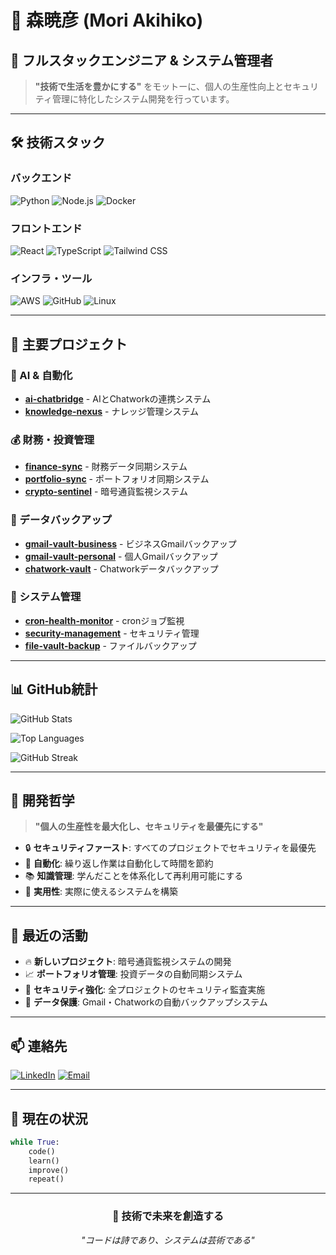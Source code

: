 # 👋 森暁彦 (Mori Akihiko)

## 🚀 フルスタックエンジニア & システム管理者

> **"技術で生活を豊かにする"** をモットーに、個人の生産性向上とセキュリティ管理に特化したシステム開発を行っています。

---

## 🛠️ 技術スタック

### バックエンド
![Python](https://img.shields.io/badge/Python-3776AB?style=for-the-badge&logo=python&logoColor=white)
![Node.js](https://img.shields.io/badge/Node.js-43853D?style=for-the-badge&logo=node.js&logoColor=white)
![Docker](https://img.shields.io/badge/Docker-2496ED?style=for-the-badge&logo=docker&logoColor=white)

### フロントエンド
![React](https://img.shields.io/badge/React-20232A?style=for-the-badge&logo=react&logoColor=61DAFB)
![TypeScript](https://img.shields.io/badge/TypeScript-007ACC?style=for-the-badge&logo=typescript&logoColor=white)
![Tailwind CSS](https://img.shields.io/badge/Tailwind_CSS-38B2AC?style=for-the-badge&logo=tailwind-css&logoColor=white)

### インフラ・ツール
![AWS](https://img.shields.io/badge/AWS-232F3E?style=for-the-badge&logo=amazon-aws&logoColor=white)
![GitHub](https://img.shields.io/badge/GitHub-100000?style=for-the-badge&logo=github&logoColor=white)
![Linux](https://img.shields.io/badge/Linux-FCC624?style=for-the-badge&logo=linux&logoColor=black)

---

## 🎯 主要プロジェクト

### 🤖 AI & 自動化
- **[ai-chatbridge](https://github.com/m-akihiko/ai-chatbridge)** - AIとChatworkの連携システム
- **[knowledge-nexus](https://github.com/m-akihiko/knowledge-nexus)** - ナレッジ管理システム

### 💰 財務・投資管理
- **[finance-sync](https://github.com/m-akihiko/finance-sync)** - 財務データ同期システム
- **[portfolio-sync](https://github.com/m-akihiko/portfolio-sync)** - ポートフォリオ同期システム
- **[crypto-sentinel](https://github.com/m-akihiko/crypto-sentinel)** - 暗号通貨監視システム

### 📧 データバックアップ
- **[gmail-vault-business](https://github.com/m-akihiko/gmail-vault-business)** - ビジネスGmailバックアップ
- **[gmail-vault-personal](https://github.com/m-akihiko/gmail-vault-personal)** - 個人Gmailバックアップ
- **[chatwork-vault](https://github.com/m-akihiko/chatwork-vault)** - Chatworkデータバックアップ

### 🔧 システム管理
- **[cron-health-monitor](https://github.com/m-akihiko/cron-health-monitor)** - cronジョブ監視
- **[security-management](https://github.com/m-akihiko/security-management)** - セキュリティ管理
- **[file-vault-backup](https://github.com/m-akihiko/file-vault-backup)** - ファイルバックアップ

---

## 📊 GitHub統計

![GitHub Stats](https://github-readme-stats.vercel.app/api?username=m-akihiko&show_icons=true&theme=radical&hide_border=true)

![Top Languages](https://github-readme-stats.vercel.app/api/top-langs/?username=m-akihiko&layout=compact&theme=radical&hide_border=true)

![GitHub Streak](https://github-readme-streak-stats.herokuapp.com/?user=m-akihiko&theme=radical&hide_border=true)

---

## 🎨 開発哲学

> **"個人の生産性を最大化し、セキュリティを最優先にする"**

- 🔒 **セキュリティファースト**: すべてのプロジェクトでセキュリティを最優先
- 🤖 **自動化**: 繰り返し作業は自動化して時間を節約
- 📚 **知識管理**: 学んだことを体系化して再利用可能にする
- 🎯 **実用性**: 実際に使えるシステムを構築

---

## 🌟 最近の活動

- 🔥 **新しいプロジェクト**: 暗号通貨監視システムの開発
- 📈 **ポートフォリオ管理**: 投資データの自動同期システム
- 🔐 **セキュリティ強化**: 全プロジェクトのセキュリティ監査実施
- 📧 **データ保護**: Gmail・Chatworkの自動バックアップシステム

---

## 📫 連絡先

[![LinkedIn](https://img.shields.io/badge/LinkedIn-0077B5?style=for-the-badge&logo=linkedin&logoColor=white)](https://linkedin.com/in/m-akihiko)
[![Email](https://img.shields.io/badge/Email-D14836?style=for-the-badge&logo=gmail&logoColor=white)](mailto:m.akihiko@example.com)

---

## 🎵 現在の状況

```python
while True:
    code()
    learn()
    improve()
    repeat()
```

---

<div align="center">

### 🚀 **技術で未来を創造する**

*"コードは詩であり、システムは芸術である"*

</div>
